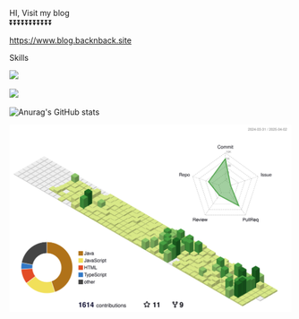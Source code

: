 
HI, Visit my blog  
⏬⏬⏬⏬⏬⏬⏬⏬⏬⏬⏬  

https://www.blog.backnback.site


Skills

<a href="https://www.instagram.com/"><img src="[https://img.shields.io/badge/Instagram-E4405F?style=flat-square&logo=Instagram&logoColor=white](https://img.shields.io/badge/Java-ED8B00?style=for-the-badge&logo=openjdk&logoColor=white)"/></a>

<a href="https://www.instagram.com/"><img src="https://img.shields.io/badge/Instagram-E4405F?style=flat-square&logo=Instagram&logoColor=white"/></a>




![Anurag's GitHub stats](https://github-readme-stats.vercel.app/api?username=backnback&hide=contribs,prs&show_icons=true&theme=dracula)



![](./profile-3d-contrib/profile-green-animate.svg)
